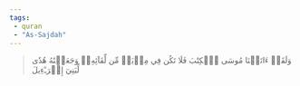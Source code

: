 ```yaml
---
tags: 
 - quran 
 - "As-Sajdah"
---
```


> وَلَقَدۡ ءَاتَيۡنَا مُوسَى ٱلۡكِتَٰبَ فَلَا تَكُن فِي مِرۡيَةٖ مِّن لِّقَآئِهِۦۖ وَجَعَلۡنَٰهُ هُدٗى لِّبَنِيٓ إِسۡرَـٰٓءِيلَ
